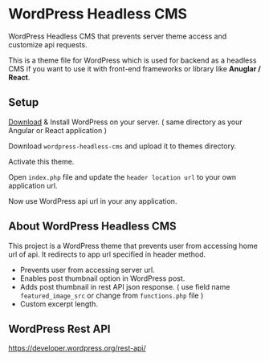 # WordPress Headless CMS

WordPress Headless CMS that prevents server theme access and customize api requests.

This is a theme file for WordPress which is used for backend as a headless CMS if you want to use it with front-end frameworks or library like **Anuglar / React**.

## Setup

<a href="https://wordpress.org/download/">Download</a> & Install WordPress on your server. ( same directory as your Angular or React application )

Download `wordpress-headless-cms` and upload it to themes directory.

Activate this theme.

Open `index.php` file and update the `header location url` to your own application url.

Now use WordPress api url in your any application.

## About WordPress Headless CMS

This project is a WordPress theme that prevents user from accessing home url of api. It redirects to app url specified in header method.

- Prevents user from accessing server url.
- Enables post thumbnail option in WordPress post.
- Adds post thumbnail in rest API json response. ( use field name `featured_image_src` or change from `functions.php` file )
- Custom excerpt length.

## WordPress Rest API

https://developer.wordpress.org/rest-api/
